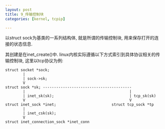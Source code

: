 ```yaml
---
layout: post
title: 9_传输控制块
categories: [kernel, tcpip]

---
```


以struct sock为基类的一系列结构体, 就是所谓的传输控制块, 用来保存打开的连接的状态信息.

其创建是在inet_create()中. linux内核实际遵循以下方式索引到具体协议相关的传输控制块, 这里以tcp协议为例:

```
struct socket *sock;
		|
		| sock->sk;
		V
struct sock *sk; ----------------------------------------
		|												|
		| inet_sk(sk);									| tcp_sk(sk)
		V												V
struct inet_sock *inet;							struct tcp_sock *tp
		|
		| inet_csk(sk);
		V
struct inet_connection_sock *inet_conn
```

